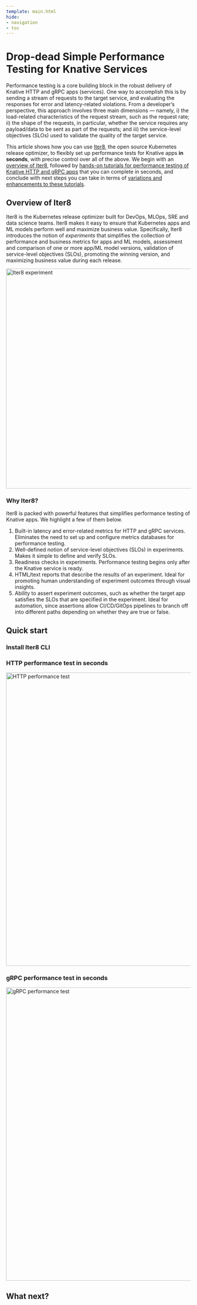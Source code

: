 ```yaml
---
template: main.html
hide:
- navigation
- toc
---
```


# Drop-dead Simple Performance Testing for Knative Services

Performance testing is a core building block in the robust delivery of Knative HTTP and gRPC apps (services). One way to accomplish this is by sending a stream of requests to the target service, and evaluating the responses for error and latency-related violations. From a developer’s perspective, this approach involves three main dimensions — namely, i) the load-related characteristics of the request stream, such as the request rate; ii) the shape of the requests, in particular, whether the service requires any payload/data to be sent as part of the requests; and iii) the service-level objectives (SLOs) used to validate the quality of the target service.

This article shows how you can use [Iter8](https://iter8.tools), the open source Kubernetes release optimizer, to flexibly set up performance tests for Knative apps **in seconds**, with precise control over all of the above. We begin with an [overview of Iter8](#overview-of-iter8), followed by [hands-on tutorials for performance testing of Knative HTTP and gRPC apps](#quick-start) that you can complete in seconds, and conclude with next steps you can take in terms of [variations and enhancements to these tutorials](#what-next).

## Overview of Iter8

Iter8 is the Kubernetes release optimizer built for DevOps, MLOps, SRE and data science teams. Iter8 makes it easy to ensure that Kubernetes apps and ML models perform well and maximize business value. Specifically, Iter8 introduces the notion of *experiments* that simplifies the collection of performance and business metrics for apps and ML models, assessment and comparison of one or more app/ML model versions, validation of service-level objectives (SLOs), promoting the winning version, and maximizing business value during each release.

<img src="https://iter8.tools/0.11/images/iter8-intro-dark.png" alt="Iter8 experiment" width="600"/>

### Why Iter8?
Iter8 is packed with powerful features that simplifies performance testing of Knative apps. We highlight a few of them below.

1.  Built-in latency and error-related metrics for HTTP and gRPC services. Eliminates the need to set up and configure metrics databases for performance testing.
2.  Well-defined notion of service-level objectives (SLOs) in experiments. Makes it simple to define and verify SLOs.
3.  Readiness checks in experiments. Performance testing begins only after the Knative service is ready.
4.  HTML/text reports that describe the results of an experiment. Ideal for promoting human understanding of experiment outcomes through visual insights. 
5. Ability to assert experiment outcomes, such as whether the target app satisfies the SLOs that are specified in the experiment. Ideal for automation, since assertions allow CI/CD/GitOps pipelines to branch off into different paths depending on whether they are true or false.

## Quick start

### Install Iter8 CLI

### HTTP performance test in seconds
<img src="https://iter8.tools/0.11/getting-started/images/http.png" alt="HTTP performance test" width="800"/>

### gRPC performance test in seconds
<img src="https://iter8.tools/0.11/tutorials/images/grpc.png" alt="gRPC performance test" width="800"/>

## What next?
